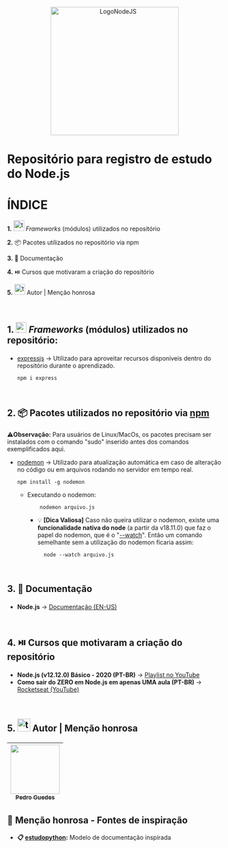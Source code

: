 <p align="center">
  <img src="https://cdn.freebiesupply.com/logos/large/2x/nodejs-1-logo-png-transparent.png" alt="LogoNodeJS" width="300px">
</p>

# Repositório para registro de estudo do Node.js
# ÍNDICE
 <a href="#section1" style="text-decoration:none;"> **1.** <img src="https://img.icons8.com/?size=100&id=l1CHBlD15w5K&format=png&color=000000" alt="teamgroup" width="25px"> _Frameworks_ (módulos) utilizados no repositório</a>

 <a href="#section2" style="text-decoration:none;">**2.** 📦 Pacotes utilizados no repositório via npm</a>

 <a href="#section3" style="text-decoration:none;">**3.** 📑 Documentação</a>
 
 <a href="#section4" style="text-decoration:none;">**4.** ⏯️ Cursos que motivaram a criação do repositório</a>

 <a href="#section5" style="text-decoration:none;">**5.** <img src="https://img.icons8.com/?size=100&id=K7ebDTcbruY8&format=png&color=000000" alt="teamgroup" width="25px"> Autor | Menção honrosa</a>

<br>

## <p id="section1"> 1. <img src="https://img.icons8.com/?size=100&id=l1CHBlD15w5K&format=png&color=000000" alt="teamgroup" width="25px"> _Frameworks_ (módulos) utilizados no repositório:
- [expressjs](https://expressjs.com/) -> Utilizado para aproveitar recursos disponíveis dentro do repositório durante o aprendizado.

      npm i express

<br>

## <p id="section2"> 2. 📦 Pacotes utilizados no repositório via [npm](https://rockcontent.com/br/blog/npm/)
⚠️**Observação:** Para usuários de Linux/MacOs, os pacotes precisam ser instalados com o comando "sudo" inserido antes dos comandos exemplificados aqui.
- [nodemon](https://nodemon.io) -> Utilizado para atualização automática em caso de alteração no código ou em arquivos rodando no servidor em tempo real.

      npm install -g nodemon
  - Executando o nodemon:

            nodemon arquivo.js
    - 💡 **[Dica Valiosa]** Caso não queira utilizar o nodemon, existe uma **funcionalidade nativa do node** (a partir da v18.11.0) que faz o papel do nodemon, que é o "[--watch](https://cursos.alura.com.br/forum/topico-sugestao-node-watch-ao-inves-de-nodemon-262725)". Então um comando semelhante sem a utilização do nodemon ficaria assim:

            node --watch arquivo.js

<br>

## <p id="section3"> 3. 📑 Documentação
- **Node.js** -> [Documentação (EN-US)](https://nodejs.org/docs/latest/api/)

<br>

## <p id="section4"> 4. ⏯️ Cursos que motivaram a criação do repositório
- **Node.js (v12.12.0) Básico - 2020 (PT-BR)** -> [Playlist no YouTube](https://www.youtube.com/playlist?list=PLWXw8Gu52TRLBgfIclx1Nh8LA60knsxY9)
- **Como sair do ZERO em Node.js em apenas UMA aula (PT-BR)** -> [Rocketseat (YouTube)](https://www.youtube.com/watch?v=hHM-hr9q4mo)

<br>

## <p id="section5"> 5. <img src="https://img.icons8.com/?size=100&id=K7ebDTcbruY8&format=png&color=000000" alt="teamgroup" width="30px"> Autor | Menção honrosa

|  [<img loading="lazy" src="https://avatars.githubusercontent.com/u/80770771? v=4" width=115><br><sub>Pedro Guedes</sub>](https://github.com/pedroaugustorgg) |
| :---: |

## 📗 Menção honrosa - Fontes de inspiração

 - **📋 [estudopython](https://github.com/pedroaugustorgg/estudopython):** Modelo de documentação inspirada
